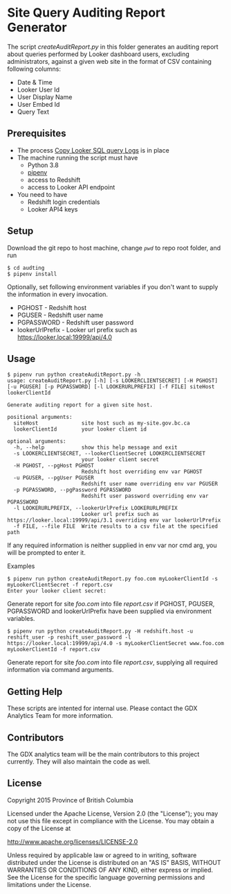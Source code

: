 # Site Query Auditing Report Generator
The script *createAuditReport.py* in this folder generates an auditing report about queries performed by Looker dashboard users, excluding administrators, against a given web site in the format of CSV containing following columns:

* Date & Time
* Looker User Id
* User Display Name
* User Embed Id
* Query Text

## Prerequisites
* The process [Copy Looker SQL query Logs](../../maintenance/copySqlQuery) is in place
* The machine running the script must have
  * Python 3.8
  * [pipenv](https://github.com/pypa/pipenv)
  * access to Redshift
  * access to Looker API endpoint
* You need to have
  * Redshift login credentials
  * Looker API4 keys

## Setup
Download the git repo to host machine, change *`pwd`* to repo root folder, and run

```
$ cd audting
$ pipenv install
```
Optionally, set following environment variables if you don't want to supply the information in every invocation.

* PGHOST - Redshift host
* PGUSER - Redshift user name
* PGPASSWORD - Redshift user password
* lookerUrlPrefix - Looker url prefix such as https://looker.local:19999/api/4.0

## Usage

```
$ pipenv run python createAuditReport.py -h
usage: createAuditReport.py [-h] [-s LOOKERCLIENTSECRET] [-H PGHOST] [-u PGUSER] [-p PGPASSWORD] [-l LOOKERURLPREFIX] [-f FILE] siteHost lookerClientId

Generate auditing report for a given site host.

positional arguments:
  siteHost              site host such as my-site.gov.bc.ca
  lookerClientId        your looker client id

optional arguments:
  -h, --help            show this help message and exit
  -s LOOKERCLIENTSECRET, --lookerClientSecret LOOKERCLIENTSECRET
                        your looker client secret
  -H PGHOST, --pgHost PGHOST
                        Redshift host overriding env var PGHOST
  -u PGUSER, --pgUser PGUSER
                        Redshift user name overriding env var PGUSER
  -p PGPASSWORD, --pgPassword PGPASSWORD
                        Redshift user password overriding env var PGPASSWORD
  -l LOOKERURLPREFIX, --lookerUrlPrefix LOOKERURLPREFIX
                        Looker url prefix such as https://looker.local:19999/api/3.1 overriding env var lookerUrlPrefix
  -f FILE, --file FILE  Write results to a csv file at the specified path
```
If any required information is neither supplied in env var nor cmd arg, you will be prompted to enter it.

Examples

```
$ pipenv run python createAuditReport.py foo.com myLookerClientId -s myLookerClientSecret -f report.csv
Enter your looker client secret:
```
Generate report for site *foo.com* into file *report.csv* if PGHOST, PGUSER, PGPASSWORD and lookerUrlPrefix have been supplied via environment variables.
```
$ pipenv run python createAuditReport.py -H redshift.host -u reshift_user -p reshift_user_password -l https://looker.local:19999/api/4.0 -s myLookerClientSecret www.foo.com myLookerClientId -f report.csv
```
Generate report for site *foo.com* into file *report.csv*, supplying all required information via command arguments.

## Getting Help

These scripts are intented for internal use. Please contact the GDX Analytics Team for more information.

## Contributors

The GDX analytics team will be the main contributors to this project currently. They will also maintain the code as well.

## License

Copyright 2015 Province of British Columbia

Licensed under the Apache License, Version 2.0 (the "License");
you may not use this file except in compliance with the License.
You may obtain a copy of the License at

   http://www.apache.org/licenses/LICENSE-2.0

Unless required by applicable law or agreed to in writing, software
distributed under the License is distributed on an "AS IS" BASIS,
WITHOUT WARRANTIES OR CONDITIONS OF ANY KIND, either express or implied.
See the License for the specific language governing permissions and limitations under the License.
